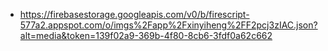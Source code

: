 - https://firebasestorage.googleapis.com/v0/b/firescript-577a2.appspot.com/o/imgs%2Fapp%2Fxinyiheng%2FF2pcj3zIAC.json?alt=media&token=139f02a9-369b-4f80-8cb6-3fdf0a62c662
